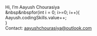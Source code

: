 Hi, I’m Aayush Chourasiya\
&nbsp&nbspfor(int i = 0; i>=0; i++){\
    Aayush.codingSkills.value++;\
  }\
Contact: aayushchourasiya@outlook.com
